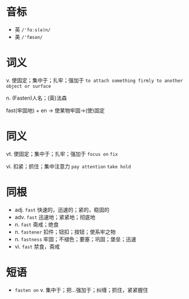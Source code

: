 # 音标

- 英 `/'fɑːs(ə)n/`
- 美 `/'fæsən/`

# 词义

v. 使固定；集中于；扎牢；强加于
`to attach something firmly to another object or surface`

n. (Fasten)人名；(英)法森




fast(牢固地) + en → 使某物牢固→(使)固定

# 同义

vt. 使固定；集中于；扎牢；强加于
`focus on` `fix`

vi. 扣紧；抓住；集中注意力
`pay attention` `take hold`

# 同根

- adj. `fast` 快速的，迅速的；紧的，稳固的
- adv. `fast` 迅速地；紧紧地；彻底地
- n. `fast` 斋戒；绝食
- n. `fastener` 扣件；钮扣；按钮；使系牢之物
- n. `fastness` 牢固；不褪色；要塞；巩固；堡垒；迅速
- vi. `fast` 禁食，斋戒

# 短语

- `fasten on` v. 集中于；把...强加于；纠缠；抓住，紧紧握住


